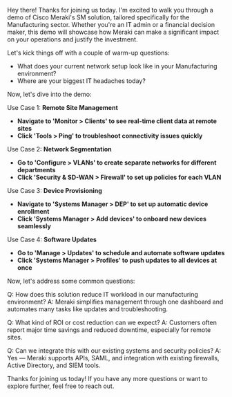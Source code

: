 Hey there! Thanks for joining us today. I'm excited to walk you through a demo of Cisco Meraki's SM solution, tailored specifically for the Manufacturing sector. Whether you're an IT admin or a financial decision maker, this demo will showcase how Meraki can make a significant impact on your operations and justify the investment.

Let's kick things off with a couple of warm-up questions:
- What does your current network setup look like in your Manufacturing environment?
- Where are your biggest IT headaches today?

Now, let's dive into the demo:

Use Case 1: **Remote Site Management**
- **Navigate to 'Monitor > Clients' to see real-time client data at remote sites**
- **Click 'Tools > Ping' to troubleshoot connectivity issues quickly**

Use Case 2: **Network Segmentation**
- **Go to 'Configure > VLANs' to create separate networks for different departments**
- **Click 'Security & SD-WAN > Firewall' to set up policies for each VLAN**

Use Case 3: **Device Provisioning**
- **Navigate to 'Systems Manager > DEP' to set up automatic device enrollment**
- **Click 'Systems Manager > Add devices' to onboard new devices seamlessly**

Use Case 4: **Software Updates**
- **Go to 'Manage > Updates' to schedule and automate software updates**
- **Click 'Systems Manager > Profiles' to push updates to all devices at once**

Now, let's address some common questions:

Q: How does this solution reduce IT workload in our manufacturing environment?
A: Meraki simplifies management through one dashboard and automates many tasks like updates and troubleshooting.

Q: What kind of ROI or cost reduction can we expect?
A: Customers often report major time savings and reduced downtime, especially for remote sites.

Q: Can we integrate this with our existing systems and security policies?
A: Yes — Meraki supports APIs, SAML, and integration with existing firewalls, Active Directory, and SIEM tools.

Thanks for joining us today! If you have any more questions or want to explore further, feel free to reach out.